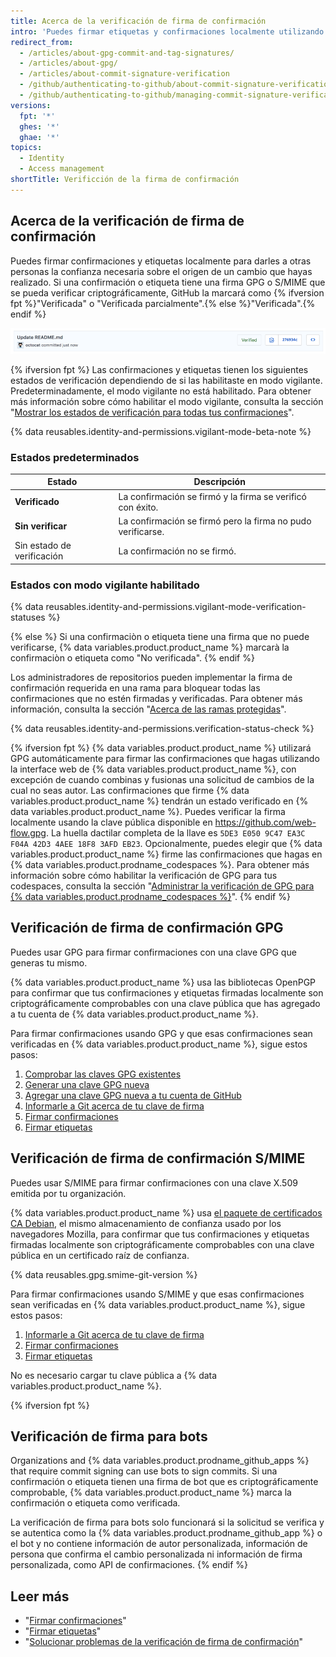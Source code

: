 ```yaml
---
title: Acerca de la verificación de firma de confirmación
intro: 'Puedes firmar etiquetas y confirmaciones localmente utilizando GPG o S/MIME. Estas etiquetas o confirmaciones se marcan como verificadas en {% data variables.product.product_name %} para que otras personas tengan la confianza de que los cambios vienen de una fuente confiable.'
redirect_from:
  - /articles/about-gpg-commit-and-tag-signatures/
  - /articles/about-gpg/
  - /articles/about-commit-signature-verification
  - /github/authenticating-to-github/about-commit-signature-verification
  - /github/authenticating-to-github/managing-commit-signature-verification/about-commit-signature-verification
versions:
  fpt: '*'
  ghes: '*'
  ghae: '*'
topics:
  - Identity
  - Access management
shortTitle: Verificción de la firma de confirmación
---
```


## Acerca de la verificación de firma de confirmación

Puedes firmar confirmaciones y etiquetas localmente para darles a otras personas la confianza necesaria sobre el origen de un cambio que hayas realizado. Si una confirmación o etiqueta tiene una firma GPG o S/MIME que se pueda verificar criptográficamente, GitHub la marcará como {% ifversion fpt %}"Verificada" o "Verificada parcialmente".{% else %}"Verificada".{% endif %}

![Confirmación verificada](/assets/images/help/commits/verified-commit.png)

{% ifversion fpt %}
Las confirmaciones y etiquetas tienen los siguientes estados de verificación dependiendo de si las habilitaste en modo vigilante. Predeterminadamente, el modo vigilante no está habilitado. Para obtener más información sobre cómo habilitar el modo vigilante, consulta la sección "[Mostrar los estados de verificación para todas tus confirmaciones](/github/authenticating-to-github/displaying-verification-statuses-for-all-of-your-commits)".

{% data reusables.identity-and-permissions.vigilant-mode-beta-note %}

### Estados predeterminados

| Estado                     | Descripción                                                 |
| -------------------------- | ----------------------------------------------------------- |
| **Verificado**             | La confirmación se firmó y la firma se verificó con éxito.  |
| **Sin verificar**          | La confirmación se firmó pero la firma no pudo verificarse. |
| Sin estado de verificación | La confirmación no se firmó.                                |

### Estados con modo vigilante habilitado

{% data reusables.identity-and-permissions.vigilant-mode-verification-statuses %}

{% else %}
Si una confirmaciòn o etiqueta tiene una firma que no puede verificarse, {% data variables.product.product_name %} marcarà la confirmaciòn o etiqueta como "No verificada".
{% endif %}

Los administradores de repositorios pueden implementar la firma de confirmación requerida en una rama para bloquear todas las confirmaciones que no estén firmadas y verificadas. Para obtener más información, consulta la sección "[Acerca de las ramas protegidas](/github/administering-a-repository/about-protected-branches#require-signed-commits)".

{% data reusables.identity-and-permissions.verification-status-check %}

{% ifversion fpt %}
{% data variables.product.product_name %} utilizará GPG automáticamente para firmar las confirmaciones que hagas utilizando la interface web de {% data variables.product.product_name %}, con excepción de cuando combinas y fusionas una solicitud de cambios de la cual no seas autor. Las confirmaciones que firme {% data variables.product.product_name %} tendrán un estado verificado en {% data variables.product.product_name %}. Puedes verificar la firma localmente usando la clave pública disponible en https://github.com/web-flow.gpg. La huella dactilar completa de la llave es `5DE3 E050 9C47 EA3C F04A 42D3 4AEE 18F8 3AFD EB23`. Opcionalmente, puedes elegir que {% data variables.product.product_name %} firme las confirmaciones que hagas en {% data variables.product.prodname_codespaces %}. Para obtener más información sobre cómo habilitar la verificación de GPG para tus codespaces, consulta la sección "[Administrar la verificación de GPG para {% data variables.product.prodname_codespaces %}](/github/developing-online-with-codespaces/managing-gpg-verification-for-codespaces)".
{% endif %}

## Verificación de firma de confirmación GPG

Puedes usar GPG para firmar confirmaciones con una clave GPG que generas tu mismo.

{% data variables.product.product_name %} usa las bibliotecas OpenPGP para confirmar que tus confirmaciones y etiquetas firmadas localmente son criptográficamente comprobables con una clave pública que has agregado a tu cuenta de {% data variables.product.product_name %}.

Para firmar confirmaciones usando GPG y que esas confirmaciones sean verificadas en {% data variables.product.product_name %}, sigue estos pasos:

1. [Comprobar las claves GPG existentes](/articles/checking-for-existing-gpg-keys)
2. [Generar una clave GPG nueva](/articles/generating-a-new-gpg-key)
3. [Agregar una clave GPG nueva a tu cuenta de GitHub](/articles/adding-a-new-gpg-key-to-your-github-account)
4. [Informarle a Git acerca de tu clave de firma](/articles/telling-git-about-your-signing-key)
5. [Firmar confirmaciones](/articles/signing-commits)
6. [Firmar etiquetas](/articles/signing-tags)

## Verificación de firma de confirmación S/MIME

Puedes usar S/MIME para firmar confirmaciones con una clave X.509 emitida por tu organización.

{% data variables.product.product_name %} usa [el paquete de certificados CA Debian](https://packages.debian.org/hu/jessie/ca-certificates), el mismo almacenamiento de confianza usado por los navegadores Mozilla, para confirmar que tus confirmaciones y etiquetas firmadas localmente son criptográficamente comprobables con una clave pública en un certificado raíz de confianza.

{% data reusables.gpg.smime-git-version %}

Para firmar confirmaciones usando S/MIME y que esas confirmaciones sean verificadas en {% data variables.product.product_name %}, sigue estos pasos:

1. [Informarle a Git acerca de tu clave de firma](/articles/telling-git-about-your-signing-key)
2. [Firmar confirmaciones](/articles/signing-commits)
3. [Firmar etiquetas](/articles/signing-tags)

No es necesario cargar tu clave pública a {% data variables.product.product_name %}.

{% ifversion fpt %}
## Verificación de firma para bots

Organizations and {% data variables.product.prodname_github_apps %} that require commit signing can use bots to sign commits. Si una confirmación o etiqueta tienen una firma de bot que es criptográficamente comprobable, {% data variables.product.product_name %} marca la confirmación o etiqueta como verificada.

La verificación de firma para bots solo funcionará si la solicitud se verifica y se autentica como la {% data variables.product.prodname_github_app %} o el bot y no contiene información de autor personalizada, información de persona que confirma el cambio personalizada ni información de firma personalizada, como API de confirmaciones.
{% endif %}

## Leer más

- "[Firmar confirmaciones](/articles/signing-commits)"
- "[Firmar etiquetas](/articles/signing-tags)"
- "[Solucionar problemas de la verificación de firma de confirmación](/articles/troubleshooting-commit-signature-verification)"
